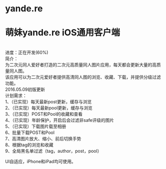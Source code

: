 # yande.re
<H1>萌妹yande.re iOS通用客户端</H1></br>
进度：正在开发(60%)</br>
简介：</br>
    为二次元同人爱好者打造的二次元高质量同人图片应用，每天都会更新大量的高质量同人图。</br>
    该应用可以为二次元爱好者提供高清同人图的浏览、收藏、下载，并提供分级过滤功能。</br>
2016.05.09初版更新</br>
计划需求：</br>
  1、（已实现）每天最新post更新，缓存与浏览</br>
  2、（已实现）每天最新pool更新，缓存与浏览</br>
  3、（已实现）POST和Pool的收藏和查看</br>
  4、（已实现）年龄保护，开启后会过滤非safe评级的图片</br>
  5、（已实现）下载图片载至相册</br>
  6、批量下载POST和Pool</br>
  7、高清图片放大、缩小、前后切换手势</br>
  8、根据tag的浏览和收藏</br>
  9、全局黑名单过滤（tag，author，post，pool）</br>


UI自适应，iPhone和iPad均可使用。</br>
